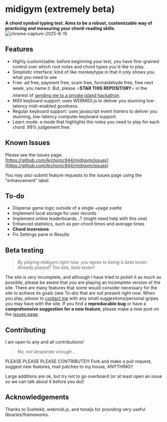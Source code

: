 # midigym (extremely beta)

**A chord symbol typing test. Aims to be a robust, customizable way of practicing and measuring your chord-reading skills.**
![chrome-capture-2025-6-15](https://github.com/user-attachments/assets/1a553556-40e1-4d7b-b128-02e7845d1a47)

## Features

- Highly customizable: before beginning your test, you have fine-grained control over which root notes and chord types you'd like to play.
- Simplistic interface: kind of like monkeytype in that it only shows you what you need to see
- Free: ad free, payment free, scam free, formaldehyde free, free next week, you name it. But, please ⭐️**STAR THIS REPOSITORY**⭐️ in the interest of [sending me to a private island hackathon](https://shipwrecked.hackclub.com/).
- MIDI keyboard support: uses WEBMIDI.js to deliver you stunning low-latency midi-enabled goodness.
- Regular keyboard support: uses javascript event listners to deliver you stunning, low-latency computer keyboard support.
- Learn mode: a mode that highlights the notes you need to play for each chord. 99% judgement free.

## Known Issues

Please see the issues page: [https://github.com/Archonic944/midigym/issues](https://github.com/Archonic944/midigym/issues)

You may also submit feature requests to the issues page using the "enhancement" label.

## To-do

- Disperse game logic outside of a single +page.svelte
- Implement local storage for user records
- Implement online leaderboards...? (might need help with this one)
- Enhanced statistics, such as per-chord times and average times
- **Chord inversions**
- Fix Settings pane in Results

## Beta testing

> *By playing midigym right now, you agree to being a beta tester. Already played? Too late, beta tester!*

The site is *very* incomplete, and although I have tried to polish it as much as possible, please be aware that you are playing an incomplete version of the site. There are many features that some would consider necessary for the site to achieve its goals (see To-do) that are not present right now. When you play, *please* to [contact me](linktr.ee/archonic) with any small suggestions/personal gripes you may have with the site. If you find a **reproducable bug** or have a **comprehensive suggestion for a new feature**, please make a new post on the [issues page](https://github.com/Archonic944/midigym/issues).

## Contributing

I am open to any and all contributions!

> *No, not desparate enough...*

PLEASE PLEASE PLEASE CONTRIBUTE!!! Fork and make a pull request, suggest new features, mail patches to my house, ANYTHING!!

Large additions are ok, but try not to go overboard (or at least open an issue so we can talk about it before you do)!

## Acknowledgements

Thanks to Sveltekit, webmidi.js, and tonaljs for providing very useful libraries/frameworks.
